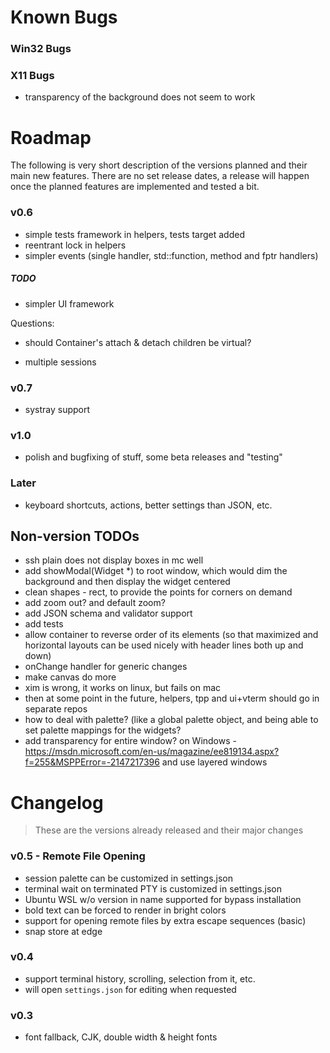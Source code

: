 ﻿# Known Bugs

### Win32 Bugs

### X11 Bugs

- transparency of the background does not seem to work

# Roadmap

The following is very short description of the versions planned and their main new features. There are no set release dates, a release will happen once the planned features are implemented and tested a bit.

### v0.6

- simple tests framework in helpers, tests target added
- reentrant lock in helpers
- simpler events (single handler, std::function, method and fptr handlers)


##### TODO

- simpler UI framework


Questions:

- should Container's attach & detach children be virtual? 



- multiple sessions

### v0.7

- systray support

### v1.0

- polish and bugfixing of stuff, some beta releases and "testing"

### Later

- keyboard shortcuts, actions, better settings than JSON, etc. 

## Non-version TODOs

- ssh plain does not display boxes in mc well
- add showModal(Widget *) to root window, which would dim the background and then display the widget centered
- clean shapes - rect, to provide the points for corners on demand
- add zoom out? and default zoom? 
- add JSON schema and validator support
- add tests
- allow container to reverse order of its elements (so that maximized and horizontal layouts can be used nicely with header lines both up and down)
- onChange handler for generic changes
- make canvas do more
- xim is wrong, it works on linux, but fails on mac
- then at some point in the future, helpers, tpp and ui+vterm should go in separate repos
- how to deal with palette? (like a global palette object, and being able to set palette mappings for the widgets? 
- add transparency for entire window? on Windows - https://msdn.microsoft.com/en-us/magazine/ee819134.aspx?f=255&MSPPError=-2147217396 and use layered windows



# Changelog

> These are the versions already released and their major changes

### v0.5 - Remote File Opening

- session palette can be customized in settings.json
- terminal wait on terminated PTY is customized in settings.json
- Ubuntu WSL w/o version in name supported for bypass installation
- bold text can be forced to render in bright colors
- support for opening remote files by extra escape sequences (basic)
- snap store at edge

### v0.4

- support terminal history, scrolling, selection from it, etc. 
- will open `settings.json` for editing when requested

### v0.3

- font fallback, CJK, double width & height fonts

